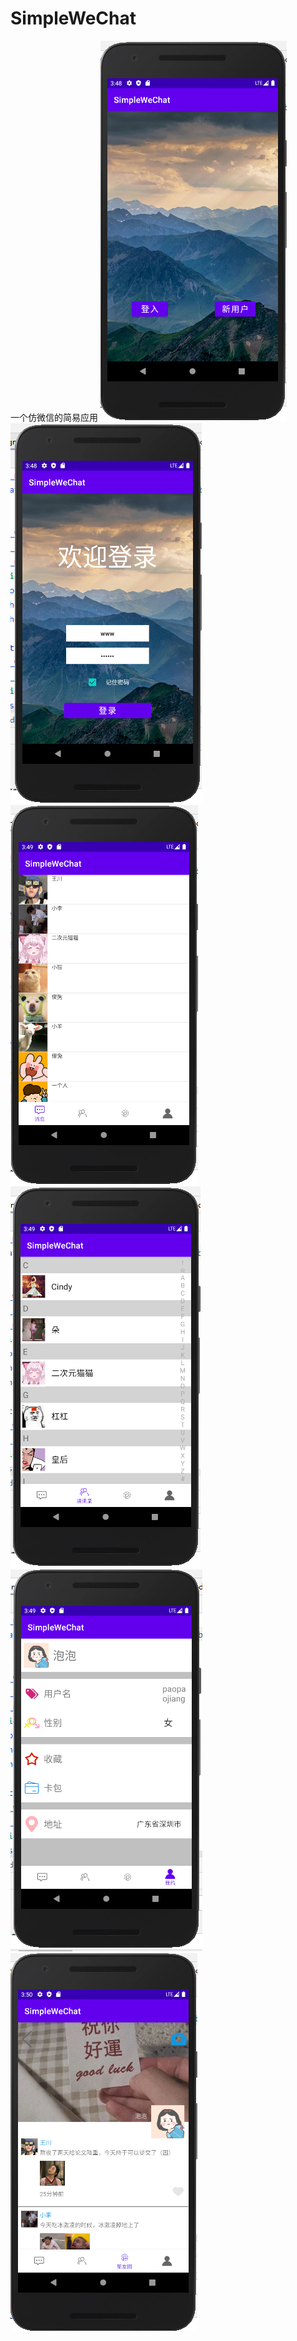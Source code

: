 # SimpleWeChat
一个仿微信的简易应用
![初始页面](https://github.com/YGHKDR/SimpleWeChat/blob/master/app/src/main/res/drawable-v24/a1%20(1).PNG)
![登录页面](https://github.com/YGHKDR/SimpleWeChat/blob/master/app/src/main/res/drawable-v24/a1%20(2).PNG)
![消息碎片](https://github.com/YGHKDR/SimpleWeChat/blob/master/app/src/main/res/drawable-v24/a1%20(3).PNG)
![通讯录碎片](https://github.com/YGHKDR/SimpleWeChat/blob/master/app/src/main/res/drawable-v24/a1%20(4).PNG)
![个人碎片](https://github.com/YGHKDR/SimpleWeChat/blob/master/app/src/main/res/drawable-v24/a1%20(5).PNG)
![朋友圈碎片](https://github.com/YGHKDR/SimpleWeChat/blob/master/app/src/main/res/drawable-v24/a1%20(6).PNG)
